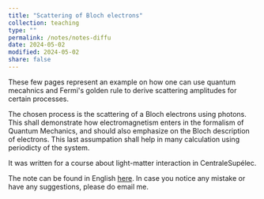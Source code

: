 ```yaml
---
title: "Scattering of Bloch electrons"
collection: teaching
type: ""
permalink: /notes/notes-diffu
date: 2024-05-02
modified: 2024-05-02
share: false
---
```


These few pages represent an example on how one can use quantum mecahnics and
Fermi's golden rule to derive scattering amplitudes for certain processes.

The chosen process is the scattering of a Bloch electrons using photons. This
shall demonstrate how electromagnetism enters in the formalism of Quantum
Mechanics, and should also emphasize on the Bloch description of electrons. This
last assumpation shall help in many calculation using periodicty of the
system.

It was written for a course about light-matter interaction in CentraleSupélec.


The note can be found in English [here](http://tampi08122002.github.io/files/notes/diffu.pdf).
In case you notice any mistake or have any suggestions, please do email me. 